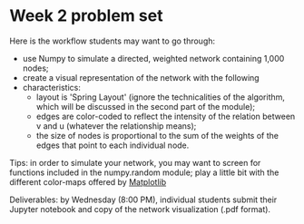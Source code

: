 # Week 2 problem set

Here is the workflow students may want to go through:

+ use Numpy to simulate a directed, weighted network containing 1,000 nodes;
+ create a visual representation of the network with the following
+ characteristics:
  * layout is 'Spring Layout' (ignore the technicalities of the algorithm, which
      will be discussed in the second part of the module);
  * edges are color-coded to reflect the intensity of the relation between v and
      u (whatever the relationship means);
  * the size of nodes is proportional to the sum of the weights of 
      the edges that point to each individual node.

Tips: in order to simulate your network, you may want to screen for functions
included in the numpy.random module; play a little bit with the different
color-maps offered by [Matplotlib](https://matplotlib.org/3.1.1/gallery/color/colormap_reference.html)

Deliverables: by Wednesday (8:00 PM), individual students submit their Jupyter
notebook and copy of the network visualization (.pdf format).
